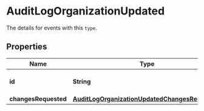 

# AuditLogOrganizationUpdated

The details for events with this `type`.

## Properties

| Name | Type | Description | Notes |
|------------ | ------------- | ------------- | -------------|
|**id** | **String** | The organization ID. |  [optional] |
|**changesRequested** | [**AuditLogOrganizationUpdatedChangesRequested**](AuditLogOrganizationUpdatedChangesRequested.md) |  |  [optional] |



